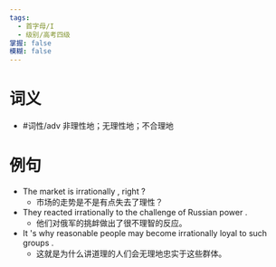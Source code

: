 ```yaml
---
tags:
  - 首字母/I
  - 级别/高考四级
掌握: false
模糊: false
---
```

# 词义
- #词性/adv  非理性地；无理性地；不合理地
# 例句
- The market is irrationally , right ?
	- 市场的走势是不是有点失去了理性？
- They reacted irrationally to the challenge of Russian power .
	- 他们对俄军的挑衅做出了很不理智的反应。
- It 's why reasonable people may become irrationally loyal to such groups .
	- 这就是为什么讲道理的人们会无理地忠实于这些群体。
